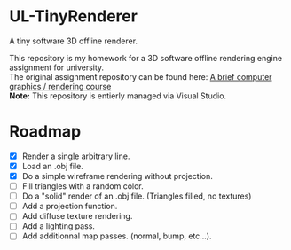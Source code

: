 # UL-TinyRenderer
A tiny software 3D offline renderer.

This repository is my homework for a 3D software offline rendering engine assignment for university.  
The original assignment repository can be found here: [A brief computer graphics / rendering course](https://github.com/ssloy/tinyrenderer)  
**Note:** This repository is entierly managed via Visual Studio.

# Roadmap
- [X] Render a single arbitrary line.  
- [X] Load an .obj file.
- [X] Do a simple wireframe rendering without projection.  
- [ ] Fill triangles with a random color.  
- [ ] Do a "solid" render of an .obj file. (Triangles filled, no textures)  
- [ ] Add a projection function.  
- [ ] Add diffuse texture rendering.  
- [ ] Add a lighting pass.  
- [ ] Add additionnal map passes. (normal, bump, etc...).  

